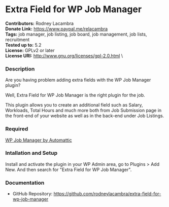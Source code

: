 # Extra Field for WP Job Manager

**Contributors:** Rodney Lacambra\
**Donate Link:** https://www.paypal.me/relacambra \
**Tags:** job manager, job listing, job board, job management, job lists, recruitment\
**Tested up to:** 5.2\
**License:** GPLv2 or later\
**License URI:** http://www.gnu.org/licenses/gpl-2.0.html \

### Description

Are you having problem adding extra fields with the WP Job Manager plugin? 

Well, Extra Field for WP Job Manager is the right plugin for the job.

This plugin allows you to create an additional field such as Salary, Workloads, Total Hours and much more both from Job Submission page in the front-end of your website as well as in the back-end under Job Listings.

### Required
[WP Job Manager by Automattic](https://wordpress.org/plugins/wp-job-manager/)

### Intallation and Setup
Install and activate the plugin in your WP Admin area, go to Plugins > Add New. And then search for "Extra Field for WP Job Manager". 

### Documentation

- GitHub Repository: https://github.com/rodneylacambra/extra-field-for-wp-job-manager
